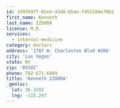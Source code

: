 ```yaml
---
id: 1997697f-02ed-43d8-b54e-f455284e78b2
first_name: Kenneth
last_name: IZUORA
license: M.D.
services:
  - internal-medicine
category: doctors
address: '1707 W. Charleston Blvd #200'
city: 'Las Vegas'
state: NV
zip: '89102'
phone: 702-671-6469
title: 'Kenneth IZUORA'
_geoloc:
  lat: 36.1592
  lng: -115.247
---
```

